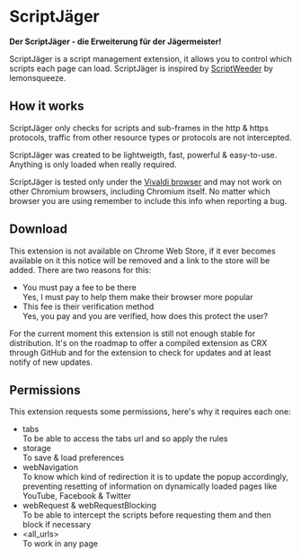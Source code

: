 # ScriptJäger
__Der ScriptJäger - die Erweiterung für der Jägermeister!__

ScriptJäger is a script management extension, it allows you to control which scripts each page can load. ScriptJäger is inspired by [ScriptWeeder](https://github.com/lemonsqueeze/scriptweeder) by lemonsqueeze.

## How it works
ScriptJäger only checks for scripts and sub-frames in the http & https protocols, traffic from other resource types or protocols are not intercepted.

ScriptJäger was created to be lightweigth, fast, powerful & easy-to-use. Anything is only loaded when really required.

ScriptJäger is tested only under the [Vivaldi browser](https://vivaldi.com/) and may not work on other Chromium browsers, including Chromium itself. No matter which browser you are using remember to include this info when reporting a bug.

## Download
This extension is not available on Chrome Web Store, if it ever becomes available on it this notice will be removed and a link to the store will be added. There are two reasons for this:

* You must pay a fee to be there  
Yes, I must pay to help them make their browser more popular
* This fee is their verification method  
Yes, you pay and you are verified, how does this protect the user?

For the current moment this extension is still not enough stable for distribution. It's on the roadmap to offer a compiled extension as CRX through GitHub and for the extension to check for updates and at least notify of new updates.

## Permissions
This extension requests some permissions, here's why it requires each one:

* tabs  
To be able to access the tabs url and so apply the rules
* storage  
To save & load preferences
* webNavigation  
To know which kind of redirection it is to update the popup accordingly, preventing resetting of information on dynamically loaded pages like YouTube, Facebook & Twitter
* webRequest & webRequestBlocking  
To be able to intercept the scripts before requesting them and then block if necessary
* \<all_urls>  
To work in any page
